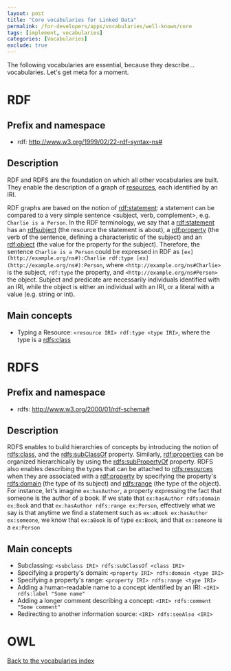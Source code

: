 ```yaml
---
layout: post
title: "Core vocabularies for Linked Data"
permalink: /for-developers/apps/vocabularies/well-known/core
tags: [implement, vocabularies]
categories: [Vocabularies]
exclude: true
---
```


The following vocabularies are essential, because they describe... vocabularies. Let's get meta for a moment.

# <a id='rdf'/> RDF

## Prefix and namespace
- rdf: http://www.w3.org/1999/02/22-rdf-syntax-ns#

## Description

RDF and RDFS are the foundation on which all other vocabularies are built. They enable the description of a graph of [resources](rdfs:Resource), each identified by an IRI.

RDF graphs are based on the notion of [rdf:statement](http://www.w3.org/1999/02/22-rdf-syntax-ns#Statement): a statement can be compared to a very simple sentence <subject, verb, complement>, e.g. `Charlie is a Person`. In the RDF terminology, we say that a [rdf:statement](http://www.w3.org/1999/02/22-rdf-syntax-ns#Statement) has an [rdfsubject](http://www.w3.org/1999/02/22-rdf-syntax-ns#subject) (the resource the statement is about), a [rdf:property](http://www.w3.org/1999/02/22-rdf-syntax-ns#property) (the verb of the sentence, defining a characteristic of the subject) and an [rdf:object](http://www.w3.org/1999/02/22-rdf-syntax-ns#object) (the value for the property for the subject). Therefore, the sentence `Charlie is a Person` could be expressed in RDF as `[ex](http://example.org/ns#):Charlie rdf:type [ex](http://example.org/ns#):Person`, where `<http://example.org/ns#Charlie>` is the subject, `rdf:type` the property, and `<http://example.org/ns#Person>` the object. Subject and predicate are necessarily individuals identified with an IRI, while the object is either an individual with an IRI, or a literal with a value (e.g. string or int).

## Main concepts

- Typing a Resource: `<resource IRI> rdf:type <type IRI>`, where the type is a [rdfs:class](http://www.w3.org/2000/01/rdf-schema#Class)

# <a id='rdfs'/> RDFS

## Prefix and namespace
- rdfs: http://www.w3.org/2000/01/rdf-schema#

## Description

RDFS enables to build hierarchies of concepts by introducing the notion of [rdfs:class](http://www.w3.org/2000/01/rdf-schema#Class), and the [rdfs:subClassOf](http://www.w3.org/2000/01/rdf-schema#subClassOf) property. Similarly, [rdf:properties](http://www.w3.org/1999/02/22-rdf-syntax-ns#Property) can be organized hierarchically by using the [rdfs:subPropertyOf](http://www.w3.org/2000/01/rdf-schema#subPropertyOf) property. RDFS also enables describing the types that can be attached to [rdfs:resources](http://www.w3.org/2000/01/rdf-schema#Resource) when they are associated with a [rdf:property](http://www.w3.org/1999/02/22-rdf-syntax-ns#Property) by specifying the property's [rdfs:domain](http://www.w3.org/2000/01/rdf-schema#domain) (the type of its subject) and [rdfs:range](http://www.w3.org/2000/01/rdf-schema#range) (the type of the object). For instance, let's imagine `ex:hasAuthor`, a property expressing the fact that someone is the author of a book. If we state that `ex:hasAuthor rdfs:domain ex:Book` and that `ex:hasAuthor rdfs:range ex:Person`, effectively what we say is that anytime we find a statement such as `ex:aBook ex:hasAuthor ex:someone`, we know that `ex:aBook` is of type `ex:Book`, and that `ex:someone` is a `ex:Person`

## Main concepts

- Subclassing: `<subclass IRI> rdfs:subClassOf <class IRI>`
- Specifying a property's domain: `<property IRI> rdfs:domain <type IRI>`
- Specifying a property's range: `<property IRI> rdfs:range <type IRI>`
- Adding a human-readable name to a concept identified by an IRI: `<IRI> rdfs:label "Some name"`
- Adding a longer comment describing a concept: `<IRI> rdfs:comment "Some comment"`
- Redirecting to another information source: `<IRI> rdfs:seeAlso <IRI>`

# <a id='owl'/> OWL

[Back to the vocabularies index](/for-developers/apps/vocabularies/well-known)
